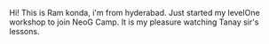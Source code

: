 Hi! This is Ram konda, i'm from hyderabad. Just started my levelOne workshop to join NeoG Camp. It is my pleasure watching Tanay sir's lessons.